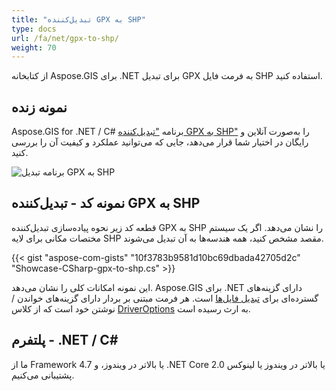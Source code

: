 ```yaml
---
title: "تبدیل‌کننده GPX به SHP"
type: docs
url: /fa/net/gpx-to-shp/
weight: 70
---
```


از کتابخانه Aspose.GIS برای .NET برای تبدیل GPX به فرمت فایل SHP استفاده کنید.

## **نمونه زنده**

Aspose.GIS for .NET / C# برنامه ["تبدیل‌کننده GPX به SHP"](https://products.aspose.app/gis/conversion/gpx-to-shp) را به‌صورت آنلاین و رایگان در اختیار شما قرار می‌دهد، جایی که می‌توانید عملکرد و کیفیت آن را بررسی کنید.

![برنامه تبدیل GPX به SHP](conversion.png)

## **نمونه کد - تبدیل‌کننده GPX به SHP**

قطعه کد زیر نحوه پیاده‌سازی تبدیل‌کننده GPX به SHP را نشان می‌دهد. اگر یک سیستم مختصات مکانی برای لایه SHP مقصد مشخص کنید، همه هندسه‌ها به آن تبدیل می‌شوند. 

{{< gist "aspose-com-gists" "10f3783b9581d10bc69dbada42705d2c" "Showcase-CSharp-gpx-to-shp.cs" >}}

این نمونه امکانات کلی را نشان می‌دهد. Aspose.GIS برای .NET دارای گزینه‌های گسترده‌ای برای [تبدیل فایل‌ها](https://docs.aspose.com/gis/net/vector-layers/) است. هر فرمت مبتنی بر بردار دارای گزینه‌های خواندن / نوشتن خود است که از کلاس [DriverOptions](https://reference.aspose.com/gis/net/aspose.gis/driveroptions) به ارث رسیده است.

## **پلتفرم - .NET / C#**

ما از Framework 4.7 یا بالاتر در ویندوز، و .NET Core 2.0 یا بالاتر در ویندوز یا لینوکس پشتیبانی می‌کنیم.
